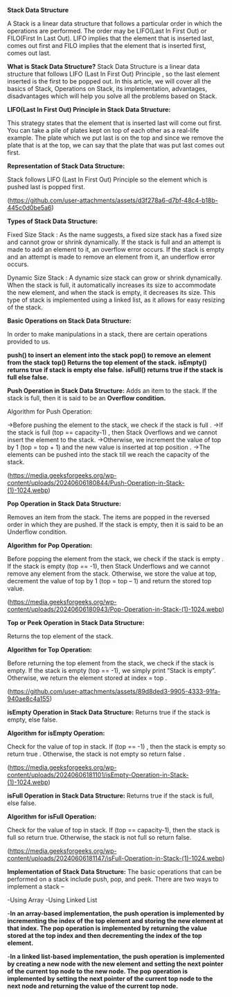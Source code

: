 **Stack Data Structure**

A Stack is a linear data structure that follows a particular order in which the operations are performed. 
The order may be LIFO(Last In First Out) or FILO(First In Last Out). 
LIFO implies that the element that is inserted last, comes out first and FILO implies that the element that is inserted first, comes out last.

**What is Stack Data Structure?**
Stack Data Structure is a linear data structure that follows LIFO (Last In First Out) Principle , so the last element inserted is the first to be popped out. In this article, we will cover all the basics of Stack, Operations on Stack, its implementation, advantages, disadvantages which will help you solve all the problems based on Stack.

**LIFO(Last In First Out) Principle in Stack Data Structure:**

This strategy states that the element that is inserted last will come out first. You can take a pile of plates kept on top of each other as a real-life example. The plate which we put last is on the top and since we remove the plate that is at the top, we can say that the plate that was put last comes out first.

**Representation of Stack Data Structure:**

Stack follows LIFO (Last In First Out) Principle so the element which is pushed last is popped first.

(https://github.com/user-attachments/assets/d3f278a6-d7bf-48c4-b18b-445c0d0be5a6)

**Types of Stack Data Structure:**

Fixed Size Stack : As the name suggests, a fixed size stack has a fixed size and cannot grow or shrink dynamically. If the stack is full and an attempt is made to add an element to it, an overflow error occurs. If the stack is empty and an attempt is made to remove an element from it, an underflow error occurs.

Dynamic Size Stack : A dynamic size stack can grow or shrink dynamically. When the stack is full, it automatically increases its size to accommodate the new element, and when the stack is empty, it decreases its size. This type of stack is implemented using a linked list, as it allows for easy resizing of the stack.

**Basic Operations on Stack Data Structure:**

In order to make manipulations in a stack, there are certain operations provided to us.

**push() to insert an element into the stack**
**pop() to remove an element from the stack**
**top() Returns the top element of the stack.**
**isEmpty() returns true if stack is empty else false.**
**isFull() returns true if the stack is full else false.**

**Push Operation in Stack Data Structure:**
Adds an item to the stack. If the stack is full, then it is said to be an **Overflow condition.**

Algorithm for Push Operation:

->Before pushing the element to the stack, we check if the stack is full .
->If the stack is full (top == capacity-1) , then Stack Overflows and we cannot insert the element to the stack.
->Otherwise, we increment the value of top by 1 (top = top + 1) and the new value is inserted at top position .
->The elements can be pushed into the stack till we reach the capacity of the stack.

(https://media.geeksforgeeks.org/wp-content/uploads/20240606180844/Push-Operation-in-Stack-(1)-1024.webp)

**Pop Operation in Stack Data Structure:**

Removes an item from the stack. The items are popped in the reversed order in which they are pushed. If the stack is empty, then it is said to be an Underflow condition.

**Algorithm for Pop Operation:**

Before popping the element from the stack, we check if the stack is empty .
If the stack is empty (top == -1), then Stack Underflows and we cannot remove any element from the stack.
Otherwise, we store the value at top, decrement the value of top by 1 (top = top – 1) and return the stored top value.


(https://media.geeksforgeeks.org/wp-content/uploads/20240606180943/Pop-Operation-in-Stack-(1)-1024.webp)

**Top or Peek Operation in Stack Data Structure:**

Returns the top element of the stack.

**Algorithm for Top Operation:**

Before returning the top element from the stack, we check if the stack is empty.
If the stack is empty (top == -1), we simply print “Stack is empty”.
Otherwise, we return the element stored at index = top .

(https://github.com/user-attachments/assets/89d8ded3-9905-4333-91fa-940ae8c4a155)

**isEmpty Operation in Stack Data Structure:**
Returns true if the stack is empty, else false.

**Algorithm for isEmpty Operation:**

Check for the value of top in stack.
If (top == -1) , then the stack is empty so return true .
Otherwise, the stack is not empty so return false .

(https://media.geeksforgeeks.org/wp-content/uploads/20240606181101/isEmpty-Operation-in-Stack-(1)-1024.webp)

**isFull Operation in Stack Data Structure:**
Returns true if the stack is full, else false.

**Algorithm for isFull Operation:**

Check for the value of top in stack.
If (top == capacity-1), then the stack is full so return true.
Otherwise, the stack is not full so return false.

(https://media.geeksforgeeks.org/wp-content/uploads/20240606181147/isFull-Operation-in-Stack-(1)-1024.webp)

**Implementation of Stack Data Structure:**
The basic operations that can be performed on a stack include push, pop, and peek. There are two ways to implement a stack –

-Using Array
-Using Linked List

-**In an array-based implementation, the push operation is implemented by incrementing the index of the top element and storing the new element at that index. The pop operation is implemented by returning the value stored at the top index and then decrementing the index of the top element.**

-**In a linked list-based implementation, the push operation is implemented by creating a new node with the new element and setting the next pointer of the current top node to the new node. The pop operation is implemented by setting the next pointer of the current top node to the next node and returning the value of the current top node.**




